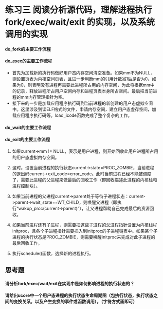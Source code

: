 # 练习三 阅读分析源代码，理解进程执行 fork/exec/wait/exit 的实现，以及系统调用的实现
#### do_fork的主要工作流程

#### do_exec的主要工作流程
- 首先为加载新的执行码做好用户态内存空间清空准备。如果mm不为NULL，则设置页表为内核空间页表，且进一步判断mm的引用计数减1后是否为0，如果为0，则表明没有进程再需要此进程所占用的内存空间，为此将根据mm中的记录，释放进程所占用户空间内存和进程页表本身所占空间。最后把当前进程的mm内存管理指针为空。
- 接下来的一步是加载应用程序执行码到当前进程的新创建的用户态虚拟空间中。这里涉及到读ELF格式的文件，申请内存空间，建立用户态虚存空间，加载应用程序执行码等。load_icode函数完成了整个复杂的工作。

#### do_wait的主要工作流程

#### do_exit的主要工作流程

1. 如果current->mm != NULL，表示是用户进程，则开始回收此用户进程所占用的用户态虚拟内存空间。

2. 这时，设置当前进程的执行状态current->state=PROC_ZOMBIE，当前进程的退出码current->exit_code=error_code。此时当前进程已经不能被调度了，需要此进程的父进程来做最后的回收工作（即回收描述此进程的内核栈和进程控制块）。

3. 如果当前进程的父进程current->parent处于等待子进程状态：current->parent->wait_state==WT_CHILD，则唤醒父进程（即执行“wakup_proc(current->parent)”），让父进程帮助自己完成最后的资源回收。

4. 如果当前进程还有子进程，则需要把这些子进程的父进程指针设置为内核线程initproc，且各个子进程指针需要插入到initproc的子进程链表中。如果某个子进程的执行状态是PROC_ZOMBIE，则需要唤醒initproc来完成对此子进程的最后回收工作。

5. 执行schedule()函数，选择新的进程执行。

## 思考题
#### 请分析fork/exec/wait/exit在实现中是如何影响进程的执行状态的？
#### 请给出ucore中一个用户态进程的执行状态生命周期图（包执行状态，执行状态之间的变换关系，以及产生变换的事件或函数调用）。（字符方式画即可）